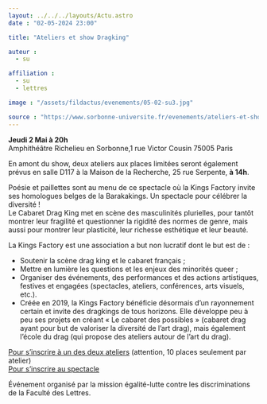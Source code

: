 ```yaml
---
layout: ../../../layouts/Actu.astro
date : "02-05-2024 23:00"

title: "Ateliers et show Dragking"

auteur :
  - su

affiliation :
  - su
  - lettres

image : "/assets/fildactus/evenements/05-02-su3.jpg"

source : "https://www.sorbonne-universite.fr/evenements/ateliers-et-show-dragking"
---
```


__Jeudi 2 Mai à 20h__  
Amphithéâtre Richelieu en Sorbonne,1 rue Victor Cousin 75005 Paris

En amont du show, deux ateliers aux places limitées seront également prévus en salle D117 à la Maison de la Recherche, 25 rue Serpente, __à 14h__. 

Poésie et paillettes sont au menu de ce spectacle  où la Kings Factory invite ses homologues belges de la Barakakings. Un spectacle pour célébrer la diversité !  
Le Cabaret Drag King met en scène des masculinités plurielles, pour tantôt montrer leur fragilité et questionner la rigidité des normes de genre, mais aussi pour montrer leur plasticité, leur richesse esthétique et leur beauté.

La Kings Factory est une association a but non lucratif dont le but est de :  
- Soutenir la scène drag king et le cabaret français ;  
- Mettre en lumière les questions et les enjeux des minorités queer ;  
- Organiser des événements, des performances et des actions artistiques, festives et engagées (spectacles, ateliers, conférences, arts visuels, etc.).  
- Créée en 2019, la Kings Factory bénéficie désormais d’un rayonnement certain et invite des dragkings de tous horizons. Elle développe peu à peu ses projets en créant « Le cabaret des possibles » (cabaret drag ayant pour but de valoriser la diversité de l’art drag), mais également l’école du drag (qui propose des ateliers autour de l’art du drag). 

[Pour s’inscrire à un des deux ateliers](https://www.billetweb.fr/atelier-dragking) (attention, 10 places seulement par atelier)  
[Pour s’inscrire au spectacle](https://www.billetweb.fr/spectacle-dragking)

Événement organisé par la mission égalité-lutte contre les discriminations de la Faculté des Lettres.